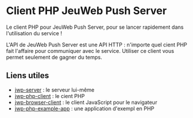 # Client PHP JeuWeb Push Server

Le client PHP pour JeuWeb Push Server, pour se lancer rapidement dans l'utilisation du service !

L'API de JeuWeb Push Server est une API HTTP : n'importe quel cient PHP fait l'affaire pour communiquer avec le service. Utiliser ce client vous permet seulement de gagner du temps.


## Liens utiles
* [jwp-server](https://github.com/JeuWeb/jwp-server) : le serveur lui-même
* [jwp-php-client](https://github.com/JeuWeb/jwp-php-client) : le cient PHP
* [jwp-browser-client](https://github.com/JeuWeb/jwp-browser-client) : le client JavaScript pour le navigateur
* [jwp-php-example-app](https://github.com/JeuWeb/jwp-php-example-app) : une application d'exempl en PHP
